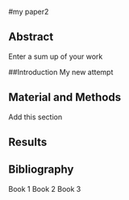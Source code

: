 
#my paper2

## Abstract
Enter a sum up of your work 

##Introduction
My new attempt

## Material and Methods
Add this section

## Results

## Bibliography
Book 1
Book 2
Book 3
